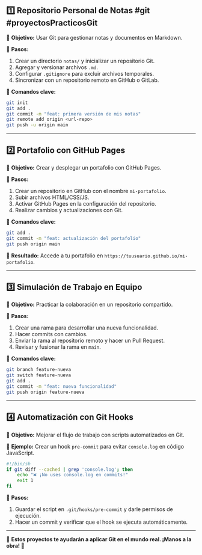 
## **1️⃣ Repositorio Personal de Notas** #git #proyectosPracticosGit
📌 **Objetivo:** Usar Git para gestionar notas y documentos en Markdown.

🔹 **Pasos:**

1. Crear un directorio `notas/` y inicializar un repositorio Git.
2. Agregar y versionar archivos `.md`.
3. Configurar `.gitignore` para excluir archivos temporales.
4. Sincronizar con un repositorio remoto en GitHub o GitLab.

🔗 **Comandos clave:**

```sh
git init
git add .
git commit -m "feat: primera versión de mis notas"
git remote add origin <url-repo>
git push -u origin main
```

---

## **2️⃣ Portafolio con GitHub Pages**

📌 **Objetivo:** Crear y desplegar un portafolio con GitHub Pages.

🔹 **Pasos:**

1. Crear un repositorio en GitHub con el nombre `mi-portafolio`.
2. Subir archivos HTML/CSS/JS.
3. Activar GitHub Pages en la configuración del repositorio.
4. Realizar cambios y actualizaciones con Git.

🔗 **Comandos clave:**

```sh
git add .
git commit -m "feat: actualización del portafolio"
git push origin main
```

📌 **Resultado:** Accede a tu portafolio en `https://tuusuario.github.io/mi-portafolio`.

---

## **3️⃣ Simulación de Trabajo en Equipo**

📌 **Objetivo:** Practicar la colaboración en un repositorio compartido.

🔹 **Pasos:**

1. Crear una rama para desarrollar una nueva funcionalidad.
2. Hacer commits con cambios.
3. Enviar la rama al repositorio remoto y hacer un Pull Request.
4. Revisar y fusionar la rama en `main`.

🔗 **Comandos clave:**

```sh
git branch feature-nueva
git switch feature-nueva
git add .
git commit -m "feat: nueva funcionalidad"
git push origin feature-nueva
```

---

## **4️⃣ Automatización con Git Hooks**

📌 **Objetivo:** Mejorar el flujo de trabajo con scripts automatizados en Git.

🔹 **Ejemplo:** Crear un hook `pre-commit` para evitar `console.log` en código JavaScript.

```sh
#!/bin/sh
if git diff --cached | grep 'console.log'; then
    echo "❌ ¡No uses console.log en commits!"
    exit 1
fi
```

🔹 **Pasos:**

1. Guardar el script en `.git/hooks/pre-commit` y darle permisos de ejecución.
2. Hacer un commit y verificar que el hook se ejecuta automáticamente.

---

📌 **Estos proyectos te ayudarán a aplicar Git en el mundo real. ¡Manos a la obra! 🚀**